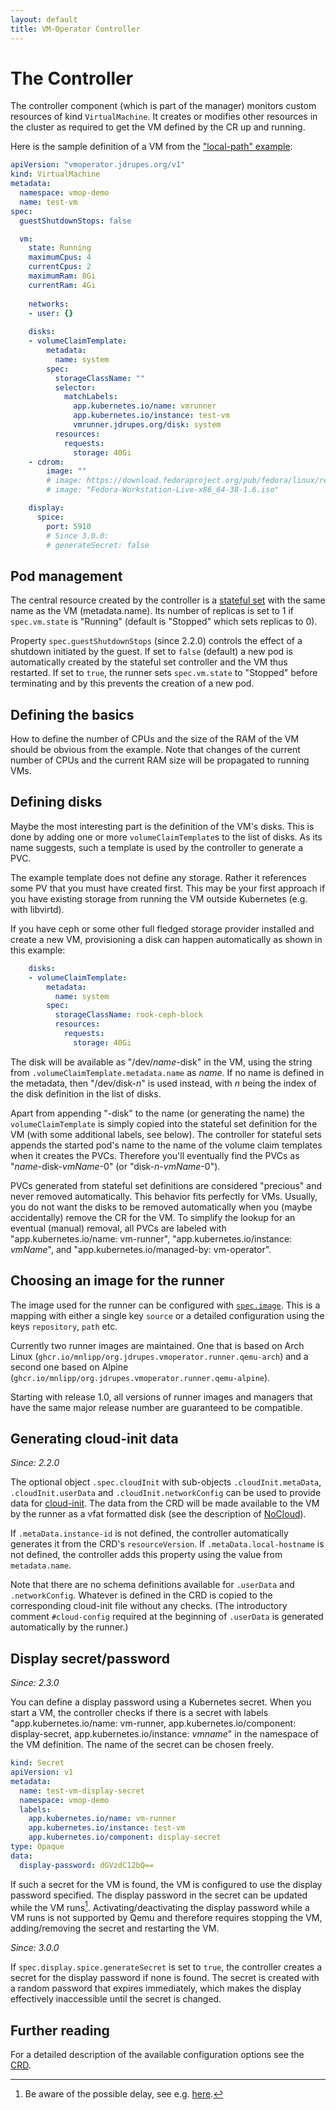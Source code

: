 ```yaml
---
layout: default
title: VM-Operator Controller
---
```


# The Controller

The controller component (which is part of the manager) monitors 
custom resources of kind `VirtualMachine`. It creates or modifies 
other resources in the cluster as required to get the VM defined
by the CR up and running. 

Here is the sample definition of a VM from the 
["local-path" example](https://github.com/mnlipp/VM-Operator/tree/main/example/local-path):

```yaml
apiVersion: "vmoperator.jdrupes.org/v1"
kind: VirtualMachine
metadata:
  namespace: vmop-demo
  name: test-vm
spec:
  guestShutdownStops: false

  vm:
    state: Running
    maximumCpus: 4
    currentCpus: 2
    maximumRam: 8Gi
    currentRam: 4Gi
  
    networks:
    - user: {}
    
    disks:
    - volumeClaimTemplate:
        metadata:
          name: system
        spec:
          storageClassName: ""
          selector:
            matchLabels:
              app.kubernetes.io/name: vmrunner
              app.kubernetes.io/instance: test-vm
              vmrunner.jdrupes.org/disk: system
          resources:
            requests:
              storage: 40Gi
    - cdrom:
        image: ""
        # image: https://download.fedoraproject.org/pub/fedora/linux/releases/38/Workstation/x86_64/iso/Fedora-Workstation-Live-x86_64-38-1.6.iso
        # image: "Fedora-Workstation-Live-x86_64-38-1.6.iso"

    display:
      spice:
        port: 5910
        # Since 3.0.0:
        # generateSecret: false
```

## Pod management 

The central resource created by the controller is a 
[stateful set](https://kubernetes.io/docs/concepts/workloads/controllers/statefulset/)
with the same name as the VM (metadata.name). Its number of replicas is
set to 1 if `spec.vm.state` is "Running" (default is "Stopped" which sets 
replicas to 0).

Property `spec.guestShutdownStops` (since 2.2.0) controls the effect of a
shutdown initiated by the guest. If set to `false` (default) a new pod
is automatically created by the stateful set controller and the VM thus
restarted. If set to `true`, the runner sets `spec.vm.state` to "Stopped"
before terminating and by this prevents the creation of a new pod.

## Defining the basics

How to define the number of CPUs and the size of the RAM of the VM
should be obvious from the example. Note that changes of the current
number of CPUs and the current RAM size will be propagated to
running VMs.

## Defining disks

Maybe the most interesting part is the definition of the VM's disks.
This is done by adding one or more `volumeClaimTemplate`s to the
list of disks. As its name suggests, such a template is used by the
controller to generate a PVC.

The example template does not define any storage. Rather it references
some PV that you must have created first. This may be your first approach
if you have existing storage from running the VM outside Kubernetes
(e.g. with libvirtd).

If you have ceph or some other full fledged storage provider installed
and create a new VM, provisioning a disk can happen automatically
as shown in this example:

```yaml
    disks:
    - volumeClaimTemplate:
        metadata:
          name: system
        spec:
          storageClassName: rook-ceph-block
          resources:
            requests:
              storage: 40Gi
```

The disk will be available as "/dev/*name*-disk" in the VM,
using the string from `.volumeClaimTemplate.metadata.name` as *name*. 
If no name is defined in the metadata, then "/dev/disk-*n*"
is used instead, with *n* being the index of the disk 
definition in the list of disks. 

Apart from appending "-disk" to the name (or generating the name) the
`volumeClaimTemplate` is simply copied into the stateful set definition 
for the VM (with some additional labels, see below). The controller 
for stateful sets appends the started pod's name to the name of the 
volume claim templates when it creates the PVCs. Therefore you'll 
eventually find the PVCs as "*name*-disk-*vmName*-0"
(or "disk-*n*-*vmName*-0"). 

PVCs generated from stateful set definitions are considered "precious"
and never removed automatically. This behavior fits perfectly for VMs.
Usually, you do not want the disks to be removed automatically when
you (maybe accidentally) remove the CR for the VM. To simplify the lookup
for an eventual (manual) removal, all PVCs are labeled with 
"app.kubernetes.io/name: vm-runner", "app.kubernetes.io/instance: *vmName*",
and "app.kubernetes.io/managed-by: vm-operator".

## Choosing an image for the runner

The image used for the runner can be configured with 
[`spec.image`](https://github.com/mnlipp/VM-Operator/blob/7e094e720b7b59a5e50f4a9a4ad29a6000ec76e6/deploy/crds/vms-crd.yaml#L19).
This is a mapping with either a single key `source` or a detailed
configuration using the keys `repository`, `path` etc.

Currently two runner images are maintained. One that is based on 
Arch Linux (`ghcr.io/mnlipp/org.jdrupes.vmoperator.runner.qemu-arch`) and a 
second one based on Alpine (`ghcr.io/mnlipp/org.jdrupes.vmoperator.runner.qemu-alpine`).

Starting with release 1.0, all versions of runner images and managers 
that have the same major release number are guaranteed to be compatible.

## Generating cloud-init data

*Since: 2.2.0* 

The optional object `.spec.cloudInit` with sub-objects `.cloudInit.metaData`,
`.cloudInit.userData` and `.cloudInit.networkConfig` can be used to provide 
data for
[cloud-init](https://cloudinit.readthedocs.io/en/latest/index.html).
The data from the CRD will be made available to the VM by the runner
as a vfat formatted disk (see the description of 
[NoCloud](https://cloudinit.readthedocs.io/en/latest/reference/datasources/nocloud.html)).

If `.metaData.instance-id` is not defined, the controller automatically
generates it from the CRD's `resourceVersion`. If `.metaData.local-hostname`
is not defined, the controller adds this property using the value from
`metadata.name`.

Note that there are no schema definitions available for `.userData`
and `.networkConfig`. Whatever is defined in the CRD is copied to
the corresponding cloud-init file without any checks. (The introductory
comment `#cloud-config` required at the beginning of `.userData` is
generated automatically by the runner.)

## Display secret/password

*Since: 2.3.0*

You can define a display password using a Kubernetes secret.
When you start a VM, the controller checks if there is a secret 
with labels "app.kubernetes.io/name: vm-runner, 
app.kubernetes.io/component: display-secret, 
app.kubernetes.io/instance: *vmname*" in the namespace of the
VM definition. The name of the secret can be chosen freely.

```yaml
kind: Secret
apiVersion: v1
metadata:
  name: test-vm-display-secret
  namespace: vmop-demo
  labels:
    app.kubernetes.io/name: vm-runner
    app.kubernetes.io/instance: test-vm
    app.kubernetes.io/component: display-secret
type: Opaque
data:
  display-password: dGVzdC12bQ==
```

If such a secret for the VM is found, the VM is configured to use
the display password specified. The display password in the secret 
can be updated while the VM runs[^delay]. Activating/deactivating
the display password while a VM runs is not supported by Qemu and
therefore requires stopping the VM, adding/removing the secret and
restarting the VM.

[^delay]: Be aware of the possible delay, see e.g. 
    [here](https://web.archive.org/web/20240223073838/https://ahmet.im/blog/kubernetes-secret-volumes-delay/).

*Since: 3.0.0*

If `spec.display.spice.generateSecret` is set to `true`, the controller creates
a secret for the display password if none is found. The secret is created
with a random password that expires immediately, which makes the display 
effectively inaccessible until the secret is changed.

## Further reading

For a detailed description of the available configuration options see the
[CRD](https://github.com/mnlipp/VM-Operator/blob/main/deploy/crds/vms-crd.yaml).
